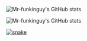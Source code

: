 



![Mr-funkinguy's GitHub stats](https://github-readme-stats.vercel.app/api?username=Mr-funkinguy&theme=dark&show_icons=true)

![Mr-funkinguy's GitHub stats](https://github-readme-stats.vercel.app/api/top-langs/?username=Mr-funkinguy&hide=html,&hide_border=true)

      
<a href="https://discord.gg/SZtXnZxySk" target="_blank"><img src="https://github.com/Mr-funkinguy/funkinguy/blob/output/snake.svg" alt="snake"></a>


